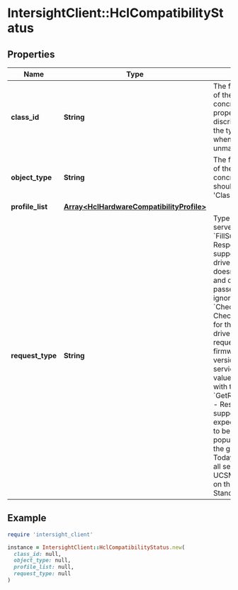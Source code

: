 # IntersightClient::HclCompatibilityStatus

## Properties

| Name | Type | Description | Notes |
| ---- | ---- | ----------- | ----- |
| **class_id** | **String** | The fully-qualified name of the instantiated, concrete type. This property is used as a discriminator to identify the type of the payload when marshaling and unmarshaling data. | [default to &#39;hcl.CompatibilityStatus&#39;] |
| **object_type** | **String** | The fully-qualified name of the instantiated, concrete type. The value should be the same as the &#39;ClassId&#39; property. | [default to &#39;hcl.CompatibilityStatus&#39;] |
| **profile_list** | [**Array&lt;HclHardwareCompatibilityProfile&gt;**](HclHardwareCompatibilityProfile.md) |  | [optional] |
| **request_type** | **String** | Type of the request to be served. * &#x60;FillSupportedVersions&#x60; - Responds with the supported firmware and driver versions. The API doesn&#39;t expect firmware and driver versions to be passed in the request and ignores if passed. * &#x60;CheckCompatibility&#x60; - Checks the compatibility for the given firmware and driver versions. This request type expects the firmware and driver versions to filled and the service validates the values and responds back with the error codes. * &#x60;GetRecommendedDrivers&#x60; - Responds with the supported drivers. The API expects firmware version to be filled. The API populates driver ISO url for the given server model. Today the link is same for all servers managed by UCSM whereas it depends on the model for Standalone servers. | [optional][default to &#39;FillSupportedVersions&#39;] |

## Example

```ruby
require 'intersight_client'

instance = IntersightClient::HclCompatibilityStatus.new(
  class_id: null,
  object_type: null,
  profile_list: null,
  request_type: null
)
```

